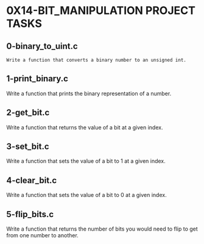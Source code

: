# 0X14-BIT_MANIPULATION PROJECT TASKS

## 0-binary_to_uint.c
    Write a function that converts a binary number to an unsigned int.

## 1-print_binary.c
   Write a function that prints the binary representation of a number.

## 2-get_bit.c
   Write a function that returns the value of a bit at a given index.

## 3-set_bit.c
   Write a function that sets the value of a bit to 1 at a given index.

## 4-clear_bit.c
   Write a function that sets the value of a bit to 0 at a given index.

## 5-flip_bits.c
   Write a function that returns the number of bits you would need to flip to get from one number to another.














